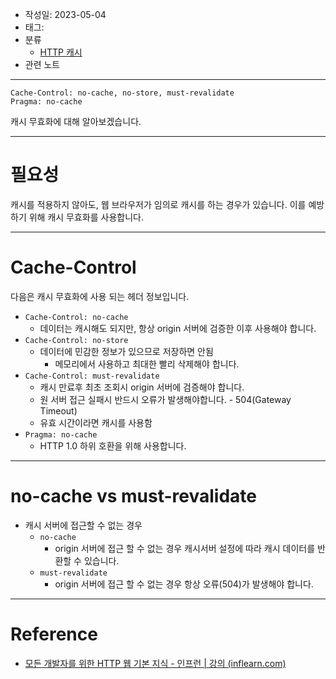 - 작성일: 2023-05-04
- 태그: 
- 분류
    - [HTTP 캐시](HTTP%20캐시.md)
- 관련 노트
---

```HTTP
Cache-Control: no-cache, no-store, must-revalidate
Pragma: no-cache
```

캐시 무효화에 대해 알아보겠습니다.

---
# 필요성

캐시를 적용하지 않아도, 웹 브라우저가 임의로 캐시를 하는 경우가 있습니다. 이를 예방하기 위해 캐시 무효화를 사용합니다.

---

# Cache-Control

다음은 캐시 무효화에 사용 되는 헤더 정보입니다.

- `Cache-Control: no-cache`
    - 데이터는 캐시해도 되지만, 항상 origin 서버에 검증한 이후 사용해야 합니다.
- `Cache-Control: no-store`
    - 데이터에 민감한 정보가 있으므로 저장하면 안됨
        - 메모리에서 사용하고 최대한 빨리 삭제해야 합니다.
- `Cache-Control: must-revalidate`
    - 캐시 만료후 최초 조회시 origin 서버에 검증해야 합니다.
    - 원 서버 접근 실패시 반드시 오류가 발생해야합니다. - 504(Gateway Timeout)
    - 유효 시간이라면 캐시를 사용함
- `Pragma: no-cache`
    - HTTP 1.0 하위 호환을 위해 사용합니다.

---

# no-cache vs must-revalidate

- 캐시 서버에 접근할 수 없는 경우
    - `no-cache`
        - origin 서버에 접근 할 수 없는 경우 캐시서버 설정에 따라 캐시 데이터를 반환할 수 있습니다.
    - `must-revalidate`
        - origin 서버에 접근 할 수 없는 경우 항상 오류(504)가 발생해야 합니다.

---

# Reference

- [모든 개발자를 위한 HTTP 웹 기본 지식 - 인프런 | 강의 (inflearn.com)](https://www.inflearn.com/course/http-%EC%9B%B9-%EB%84%A4%ED%8A%B8%EC%9B%8C%ED%81%AC)